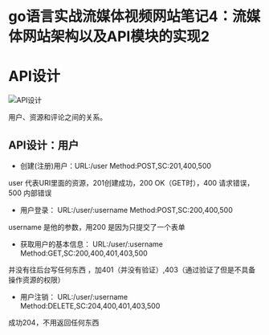 # go语言实战流媒体视频网站笔记4：流媒体网站架构以及API模块的实现2


# API设计

![API设计](https://cdn.jsdelivr.net/gh/sailaoda/sai_img//img/3/image-20210916184022858.png)

用户、资源和评论之间的关系。



## API设计：用户

- 创建(注册)用户：URL:/user Method:POST,SC:201,400,500      

user 代表URI里面的资源，201创建成功，200 OK（GET时），400 请求错误，500 内部错误

- 用户登录： URL:/user/:username Method:POST,SC:200,400,500

username 是他的参数，用200 是因为只提交了一个表单

- 获取用户的基本信息： URL:/user/:username Method:GET,SC:200,400,401,403,500

并没有往后台写任何东西 ，加401（并没有验证）,403（通过验证了但是不具备操作资源的权限） 

- 用户注销： URL:/user/:username Method:DELETE,SC:204,400,401,403,500

成功204，不用返回任何东西

